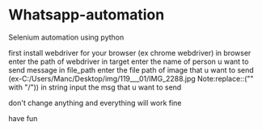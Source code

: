 # Whatsapp-automation
Selenium automation using python

first install webdriver for your browser (ex chrome webdriver)
in browser enter the path of webdriver
in target enter the name of person u want to send message
in file_path enter the file path of image that u want to send (ex-C:/Users/Manc/Desktop/img/119___01/IMG_2288.jpg  Note:replace::("\" with "/")) 
in string input the msg that u want to send


don't change anything and everything will work fine

have fun
